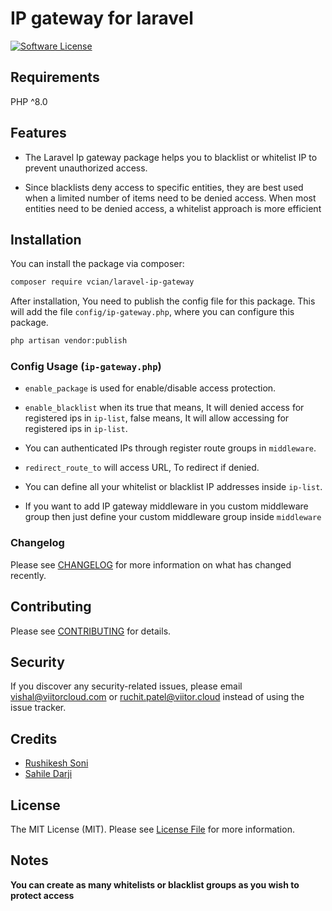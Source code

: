 # IP gateway for laravel

[![Software License](https://img.shields.io/badge/license-MIT-brightgreen.svg?style=flat-square)](LICENSE.md)

## Requirements

PHP ^8.0 

## Features

*  The Laravel Ip gateway package helps you to blacklist or whitelist IP to prevent unauthorized access.

*  Since blacklists deny access to specific entities, they are best used when a limited number of items need to be denied access. When most entities need to be denied access, a whitelist approach is more efficient

## Installation

You can install the package via composer:

```bash
composer require vcian/laravel-ip-gateway
```

After installation, You need to publish the config file for this package. This will add the file `config/ip-gateway.php`, where you can configure this package.

```bash
php artisan vendor:publish
```

### Config Usage (`ip-gateway.php`)

* `enable_package` is used for enable/disable access protection.

* `enable_blacklist` when its true that means, It will denied access for registered ips in `ip-list`, false means, It will allow accessing for registered ips in `ip-list`.

*  You can authenticated IPs through register route groups in `middleware`.  

* `redirect_route_to` will access URL, To redirect if denied.

*  You can define all your whitelist or blacklist IP addresses inside `ip-list`.

*  If you want to add IP gateway middleware in you custom middleware group then just define your custom middleware group inside `middleware`
### Changelog

Please see [CHANGELOG](CHANGELOG.md) for more information on what has changed recently.

## Contributing

Please see [CONTRIBUTING](CONTRIBUTING.md) for details.

## Security

If you discover any security-related issues, please email vishal@viitorcloud.com or ruchit.patel@viitor.cloud instead of using the issue tracker.

## Credits

- [Rushikesh Soni](https://github.com/viitorcloud-rushikesh)
- [Sahile Darji](https://github.com/vc-sahil)


## License

The MIT License (MIT). Please see [License File](LICENSE.md) for more information.

## Notes

**You can create as many whitelists or blacklist groups as you wish to protect access**

